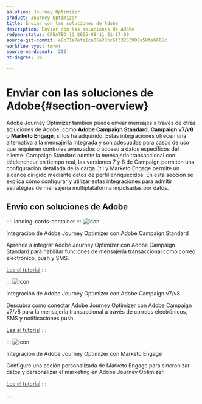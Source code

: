 ```yaml
---
solution: Journey Optimizer
product: Journey Optimizer
title: Enviar con las soluciones de Adobe
description: Enviar con las soluciones de Adobe
redpen-status: CREATED_||_2025-08-11_21-17-09
source-git-commit: e8b71a7efe1ca05a33bc6f33253900a58fa6665c
workflow-type: tm+mt
source-wordcount: '203'
ht-degree: 5%

---
```



# Enviar con las soluciones de Adobe{#section-overview}

Adobe Journey Optimizer también puede enviar mensajes a través de otras soluciones de Adobe, como **Adobe Campaign Standard**, **Campaign v7/v8** o **Marketo Engage**, si los ha adquirido. Estas integraciones ofrecen una alternativa a la mensajería integrada y son adecuadas para casos de uso que requieren controles avanzados o acceso a datos específicos del cliente. Campaign Standard admite la mensajería transaccional con déclencheur en tiempo real, las versiones 7 y 8 de Campaign permiten una configuración detallada de la carga útil y Marketo Engage permite un alcance dirigido mediante datos de perfil enriquecidos. En esta sección se explica cómo configurar y utilizar estas integraciones para admitir estrategias de mensajería multiplataforma impulsadas por datos.

## Envío con soluciones de Adobe

:::: landing-cards-container
:::
![icon](https://cdn.experienceleague.adobe.com/icons/puzzle-piece.svg)

Integración de Adobe Journey Optimizer con Adobe Campaign Standard

Aprenda a integrar Adobe Journey Optimizer con Adobe Campaign Standard para habilitar funciones de mensajería transaccional como correo electrónico, push y SMS.

[Lea el tutorial](../using/action/acs-action.md)
:::

:::
![icon](https://cdn.experienceleague.adobe.com/icons/puzzle-piece.svg)

Integración de Adobe Journey Optimizer con Adobe Campaign v7/v8

Descubra cómo conectar Adobe Journey Optimizer con Adobe Campaign v7/v8 para la mensajería transaccional a través de correos electrónicos, SMS y notificaciones push.

[Lea el tutorial](../using/action/acc-action.md)
:::

:::
![icon](https://cdn.experienceleague.adobe.com/icons/puzzle-piece.svg)

Integración de Adobe Journey Optimizer con Marketo Engage

Configure una acción personalizada de Marketo Engage para sincronizar datos y personalizar el marketing en Adobe Journey Optimizer.

[Lea el tutorial](../using/action/marketo-engage.md)
:::

::::

